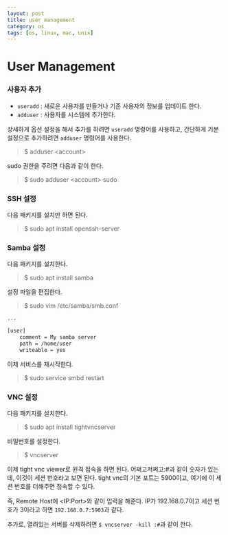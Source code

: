 ```yaml
---
layout: post
title: user management
category: os
tags: [os, linux, mac, unix]
---
```




# User Management

### 사용자 추가

- `useradd` : 새로운 사용자를 만들거나 기존 사용자의 정보를 업데이트 한다.
- `adduser` : 사용자를 시스템에 추가한다.

상세하게 옵션 설정을 해서 추가를 하려면 `useradd` 명령어를 사용하고, 간단하게 기본 설정으로 추가하려면 `adduser` 명령어를 사용한다.

> $ adduser \<account>

sudo 권한을 주려면 다음과 같이 한다.

> $ sudo adduser \<account> sudo

### SSH 설정

다음 패키지를 설치만 하면 된다.

> $ sudo apt install openssh-server

### Samba 설정

다음 패키지를 설치한다.

> $ sudo apt install samba

설정 파일을 편집한다.

> $ sudo vim /etc/samba/smb.conf

```sh
...

[user]
	comment = My samba server
	path = /home/user
	writeable = yes
```

이제 서비스를 재시작한다.

> $ sudo service smbd restart

### VNC 설정

다음 패키지를 설치한다.

> $ sudo apt install tightvncserver

비밀번호를 설정한다.

> $ vncserver

이제 tight vnc viewer로 원격 접속을 하면 된다. 어쩌고저쩌고:#과 같이 숫자가 있는 데, 이것이 세션 번호라고 보면 된다. tight vnc의 기본 포트는 5900이고, 여기에 이 세션 번호를 더해주면 접속할 수 있다. 

즉, Remote Host에 \<IP:Port>와 같이 입력을 해준다. IP가 192.168.0.7이고 세션 번호가 3이라고 하면 `192.168.0.7:5903`과 같다.

추가로, 열려있는 서버를 삭제하려면 `$ vncserver -kill :#`과 같이 한다.

